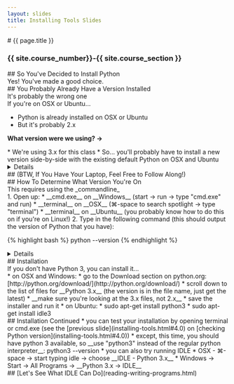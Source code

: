 ```yaml
---
layout: slides
title: Installing Tools Slides
---
```

<section markdown="block" class="intro-slide">
# {{ page.title }}

### {{ site.course_number}}-{{ site.course_section }}

<p><small></small></p>
</section>

<section markdown="block">
##  So You've Decided to Install Python 
<aside>Yes!  You've made a good choice.</aside>
</section>

<section markdown="block">
##  You Probably Already Have a Version Installed
<aside>It's probably the wrong one</aside>
If you're on OSX or Ubuntu...

* Python is already installed on OSX or Ubuntu
* But it's probably 2.x

__What version were we using? &rarr;__

<div class="fragment" markdown="block">
* We're using 3.x for this class
* So... you'll probably have to install a new version side-by-side with the existing default Python on OSX and Ubuntu
</div>
<details>
QUESTION - What version are we using in class?
</details>
</section>

<section markdown="block">
##  (BTW, If You Have Your Laptop, Feel Free to Follow Along!)
</section>

<section markdown="block">
##  How To Determine What Version You're On
<aside markdown="block">
This requires using the _commandline_
</aside>
1. Open up:
	* __cmd.exe__ on __Windows__ (start &rarr; run &rarr; type "cmd.exe" and run)
	* __terminal__ on __OSX__ (&#8984;-space to search spotlight &rarr; type "terminal")
	* __terminal__ on __Ubuntu__ (you probably know how to do this on if you're on Linux!)
2. Type in the following command (this should output the version of Python that you have):

{% highlight bash %}
python --version
{% endhighlight %}

<details>
DEMO - starting terminal
DEMO - show Python version
</details>
</section>

<section markdown="block">
##  Installation
<aside>If you don't have Python 3, you can install it...</aside>
* on OSX and Windows:
	* go to the Download section on python.org: [http://python.org/download/](http://python.org/download/)
	* scroll down to the list of files for __Python 3.x__  (the version is in the file name, just get the latest)
	* __make sure you're looking at the 3.x files, not 2.x__
	* save the installer and run it
* on Ubuntu:
	* sudo apt-get install python3
	* sudo apt-get install idle3
</section>

<section markdown="block">
##  Installation Continued
* you can test your installation by opening terminal or cmd.exe (see the [previous slide](installing-tools.html#4.0) on [checking Python version](installing-tools.html#4.0))
* except, this time, you should have python 3 available, so __use "python3" instead of the regular python interpreter__: python3 --version
* you can also try running IDLE
	* OSX - &#8984;-space &rarr; start typing idle &rarr; choose __IDLE - Python 3.x__
	* Windows &rarr; Start &rarr; All Programs &rarr; __Python 3.x &rarr; IDLE__
</section>

<section markdown="block">
##  [Let's See What IDLE Can Do](reading-writing-programs.html)
</section>
